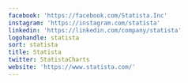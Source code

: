 ```yaml
---
facebook: 'https://facebook.com/Statista.Inc'
instagram: 'https://instagram.com/statista'
linkedin: 'https://linkedin.com/company/statista'
logohandle: statista
sort: statista
title: Statista
twitter: StatistaCharts
website: 'https://www.statista.com/'
---
```

